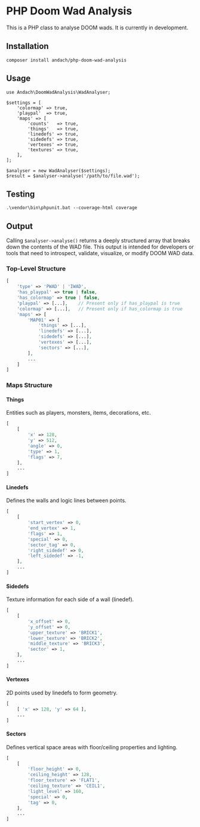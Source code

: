 # PHP Doom Wad Analysis

This is a PHP class to analyse DOOM wads. It is currently in development. 

## Installation

```
composer install andach/php-doom-wad-analysis
```

## Usage

```
use Andach\DoomWadAnalysis\WadAnalyser;

$settings = [
    'colormap' => true,
    'playpal'  => true,
    'maps' => [
        'counts'   => true,
        'things'   => true,
        'linedefs' => true,
        'sidedefs' => true,
        'vertexes' => true,
        'textures' => true,
    ],
];

$analyser = new WadAnalyser($settings);
$result = $analyser->analyse('/path/to/file.wad');
```

## Testing

```
.\vendor\bin\phpunit.bat --coverage-html coverage
```

## Output

Calling `$analyser->analyse()` returns a deeply structured array that breaks down the contents of the WAD file. This output is intended for developers or tools that need to introspect, validate, visualize, or modify DOOM WAD data.

### Top-Level Structure

```php
[
    'type' => 'PWAD' | 'IWAD',
    'has_playpal' => true | false,
    'has_colormap' => true | false,
    'playpal' => [...],    // Present only if has_playpal is true
    'colormap' => [...],   // Present only if has_colormap is true
    'maps' => [
        'MAP01' => [
            'things' => [...],
            'linedefs' => [...],
            'sidedefs' => [...],
            'vertexes' => [...],
            'sectors' => [...],
        ],
        ...
    ]
]
```

### Maps Structure

#### Things

Entities such as players, monsters, items, decorations, etc.

```php
[
    [
        'x' => 128,
        'y' => 512,
        'angle' => 0,
        'type' => 1,
        'flags' => 7,
    ],
    ...
]
```

#### Linedefs
Defines the walls and logic lines between points.

```php
[
    [
        'start_vertex' => 0,
        'end_vertex' => 1,
        'flags' => 1,
        'special' => 0,
        'sector_tag' => 0,
        'right_sidedef' => 0,
        'left_sidedef' => -1,
    ],
    ...
]
```

#### Sidedefs

Texture information for each side of a wall (linedef).

```php
[
    [
        'x_offset' => 0,
        'y_offset' => 0,
        'upper_texture' => 'BRICK1',
        'lower_texture' => 'BRICK2',
        'middle_texture' => 'BRICK3',
        'sector' => 1,
    ],
    ...
]
```

#### Vertexes

2D points used by linedefs to form geometry.

```php
[
    [ 'x' => 128, 'y' => 64 ],
    ...
]
```

#### Sectors

Defines vertical space areas with floor/ceiling properties and lighting.

```php
[
    [
        'floor_height' => 0,
        'ceiling_height' => 128,
        'floor_texture' => 'FLAT1',
        'ceiling_texture' => 'CEIL1',
        'light_level' => 160,
        'special' => 0,
        'tag' => 0,
    ],
    ...
]
```